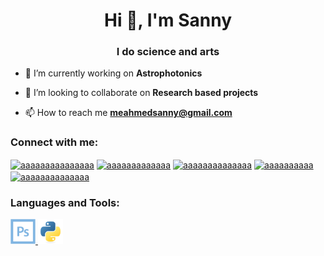 <h1 align="center">Hi 👋, I'm Sanny</h1>
<h3 align="center">I do science and arts</h3>

- 🔭 I’m currently working on **Astrophotonics**

- 👯 I’m looking to collaborate on **Research based projects**

- 📫 How to reach me **meahmedsanny@gmail.com**

<h3 align="left">Connect with me:</h3>
<p align="left">
<a href="https://twitter.com/Ahmed_Sanny" target="blank"><img align="center" src="https://raw.githubusercontent.com/rahuldkjain/github-profile-readme-generator/master/src/images/icons/Social/twitter.svg" alt="aaaaaaaaaaaaaaa" height="30" width="40" /></a>
<a href="https://fb.com/theahmedsanny" target="blank"><img align="center" src="https://raw.githubusercontent.com/rahuldkjain/github-profile-readme-generator/master/src/images/icons/Social/facebook.svg" alt="aaaaaaaaaaaaa" height="30" width="40" /></a>
<a href="https://instagram.com/ahmed_sanny" target="blank"><img align="center" src="https://raw.githubusercontent.com/rahuldkjain/github-profile-readme-generator/master/src/images/icons/Social/instagram.svg" alt="aaaaaaaaaaaaaa" height="30" width="40" /></a>
<a href="https://medium.com/@astronomicalsanny" target="blank"><img align="center" src="https://raw.githubusercontent.com/rahuldkjain/github-profile-readme-generator/master/src/images/icons/Social/medium.svg" alt="aaaaaaaaaa" height="30" width="40" /></a>
<a href="https://www.youtube.com/c/astronomicalsanny" target="blank"><img align="center" src="https://raw.githubusercontent.com/rahuldkjain/github-profile-readme-generator/master/src/images/icons/Social/youtube.svg" alt="aaaaaaaaaaaaaa" height="30" width="40" /></a>
</p>

<h3 align="left">Languages and Tools:</h3>
<p align="left"> <a href="https://www.photoshop.com/en" target="_blank" rel="noreferrer"> <img src="https://raw.githubusercontent.com/devicons/devicon/master/icons/photoshop/photoshop-line.svg" alt="photoshop" width="40" height="40"/> </a> <a href="https://www.python.org" target="_blank" rel="noreferrer"> <img src="https://raw.githubusercontent.com/devicons/devicon/master/icons/python/python-original.svg" alt="python" width="40" height="40"/> </a> </p>
